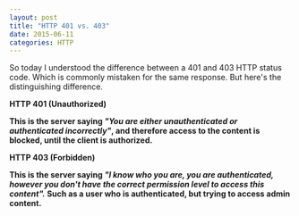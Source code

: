 ```yaml
---
layout: post
title: "HTTP 401 vs. 403"
date: 2015-06-11
categories: HTTP
---
```


So today I understood the difference between a 401 and 403 HTTP status code. Which is commonly mistaken for the same response. But here's the distinguishing difference.

<b>HTTP 401 (Unauthorized)

This is the server saying <em>"You are either unauthenticated or authenticated incorrectly"</em>, and therefore access to the content is blocked, until the client is authorized.

 

<b>HTTP 403 (Forbidden)

This is the server saying <em>"I know who you are, you are authenticated, however you don't have the correct permission level to access this content".</em> Such as a user who is authenticated, but trying to access admin content.